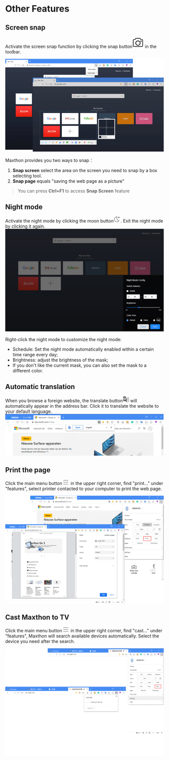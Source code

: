 # Other Features

## Screen snap

Activate the screen snap function by clicking the snap button![](zh/images/13-1.png) in the toolbar.

![Screen snap shot in Maxthon](images/13-00.png)

Maxthon provides you two ways to snap：

1. **Snap screen** select the area on the screen you need to snap by a box selecting tool.
2. **Snap page** equals "saving the web page as a picture"

> You can press **Ctrl+F1** to access **Snap Screen** feature

## Night mode

Activate the night mode by clicking the moon button![](zh/images/13-3.png). Exit the night mode by clicking it again.
![Night mode in Maxthon](images/13-01.png "=85%, 85%")

Right-click the night mode to customize the night mode:

- Schedule: Set the night mode automatically enabled within a certain time range every day;
- Brightness: adjust the brightness of the mask;
- If you don't like the current mask, you can also set the mask to a different color.

## Automatic translation

When you browse a foreign website, the translate button![](zh/images/13-5.png) will automatically appear in the address bar. Click it to translate the website to your default language.
![Automatic translation in Maxthon](images/13-02.png "=85%, 85%")

## Print the page

Click the main menu button![](images/03-2.png) in the upper right corner, find "print..." under "features", select printer contacted to your computer to print the web page.

![Print the page in Maxthon](images/13-03.png "=85%, 85%")

## Cast Maxthon to TV

Click the main menu button![](images/03-2.png) in the upper right corner, find "cast..." under "features", Maxthon will search available devices automatically. Select the device you need after the search.

![Cast Maxthon to TV](images/13-04.png "=85%, 85%")
